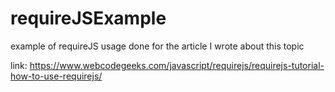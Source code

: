 # requireJSExample
example of requireJS usage done for the article I wrote about this topic

link: https://www.webcodegeeks.com/javascript/requirejs/requirejs-tutorial-how-to-use-requirejs/
